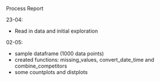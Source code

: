 Process Report

23-04:
- Read in data and initial exploration

02-05:
- sample dataframe (1000 data points)
- created functions: missing_values, convert_date_time and combine_competitors
- some countplots and distplots
